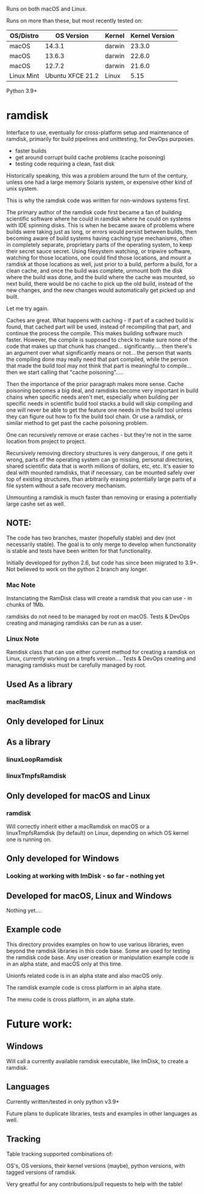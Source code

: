 
Runs on both macOS and Linux.

Runs on more than these, but most recently tested on:

OS/Distro | OS Version | Kernel | Kernel Version
--- | --- | --- | ---
macOS | 14.3.1 | darwin | 23.3.0
macOS | 13.6.3 | darwin | 22.6.0
macOS | 12.7.2 | darwin | 21.6.0 
Linux Mint | Ubuntu XFCE 21.2 | Linux | 5.15  

Python 3.9+

# ramdisk

Interface to use, eventually for cross-platform setup and maintenance of ramdisk, primarily for build pipelines and unittesting, for DevOps purposes.

* faster builds
* get around corrupt build cache problems (cache poisoning)
* testing code requiring a clean, fast disk

Historically speaking, this was a problem around the turn of the century, unless one had a large memory Solaris system, or expensive other kind of unix system.

This is why the ramdisk code was written for non-windows systems first.

The primary author of the ramdisk code first became a fan of building scientific software where he could in ramdisk where he could on systems with IDE spinning disks.  This is when he became aware of problems where builds were taking just as long, or errors would persist between builds, then becoming aware of build systems having caching type mechanisms, often in completely separate, proprietary parts of the operating system, to keep their secret sauce secret.  Using filesystem watching, or tripwire software, watching for those locations, one could find those locations, and mount a ramdisk at those locations as well, just prior to a build, perform a build, for a clean cache, and once the build was complete, unmount both the disk where the build was done, and the build where the cache was mounted, so next build, there would be no cache to pick up the old build, instead of the new changes, and the new changes would automatically get picked up and built.

Let me try again.

Caches are great.  What happens with caching - if part of a cached build is found, that cached part will be used, instead of recompiling that part, and continue the process the compile.  This makes building software much faster.  However, the compile is supposed to check to make sure none of the code that makes up that chunk has changed... significantly.... then there's an argument over what significantly means or not... the person that wants the compiling done may really need that part compiled, while the person that made the build tool may not think that part is meaningful to compile... then we start calling that "cache poisoning"..... 

Then the importance of the prior paragraph makes more sense.  Cache poisoning becomes a big deal, and ramdisks become very important in build chains when specific needs aren't met, especially when building per specific needs in scientific build tool stacks.a build will skip compiling and one will never be able to get the feature one needs in the build tool unless they can figure out how to fix the build tool chain.  Or use a ramdisk, or similar method to get past the cache poisoning problem.

One can recursively remove or erase caches - but they're not in the same location from project to project.

Recursively removing directory structures is very dangerous, if one gets it wrong, parts of the operating system can go missing, personal directories, shared scientific data that is worth millions of dollars, etc, etc.  It's easier to deal with mounted ramdisks, that if necessary, can be mounted safely over top of existing structures, than arbitrarily erasing potentially large parts of a file system without a safe recovery mechanism.

Unmounting a ramdisk is much faster than removing or erasing a potentially large cashe set as well.


## NOTE:
The code has two branches, master (hopefully stable) and dev (not necessarily stable).  The goal is to only merge to develop when functionality is stable and tests have been written for that functionality.

Initially developed for python 2.6, but code has since been migrated to 3.9+.  Not believed to work on the python 2 branch any longer.

### Mac Note

Instanciating the RamDisk class will create a ramdisk that you can use - in chunks of 1Mb.

ramdisks do not need to be managed by root on macOS.   Tests & DevOps creating and managing ramdisks can be run as a user.

### Linux Note

Ramdisk class that can use either current method for creating a ramdisk on Linux, currently working on a tmpfs version....  Tests & DevOps creating and managing ramdisks must be carefully managed by root.

## Used As a library

### macRamdisk

## Only developed for Linux

## As a library

### linuxLoopRamdisk

### linuxTmpfsRamdisk

## Only developed for macOS and Linux

### ramdisk

Will correctly inherit either a macRamdisk on macOS or a linuxTmpfsRamdisk (by default) on Linux, depending on which OS kernel one is running on.

## Only developed for Windows

### Looking at working with ImDisk - so far - nothing yet

## Developed for macOS, Linux and Windows

Nothing yet....

## Example code

This directory provides examples on how to use various libraries, even beyond the ramdisk libraries in this code base.  Some are used for testing the ramdisk code base.  Any user creation or manipulation example code is in an alpha state, and macOS only at this time.

Unionfs related code is in an alpha state and also macOS only.

The ramdisk example code is cross platform in an alpha state.

The menu code is cross platform, in an alpha state.

# Future work:

## Windows

Will call a currently available ramdisk executable, like ImDisk, to create a ramdisk.

## Languages

Currently written/tested in only python v3.9+

Future plans to duplicate libraries, tests and examples in other languages as well.

## Tracking

Table tracking supported combinations of:

OS's, OS versions, their kernel versions (maybe), python versions, with tagged versions of ramdisk.

Very greatful for any contributions/pull requests to help with the table!

